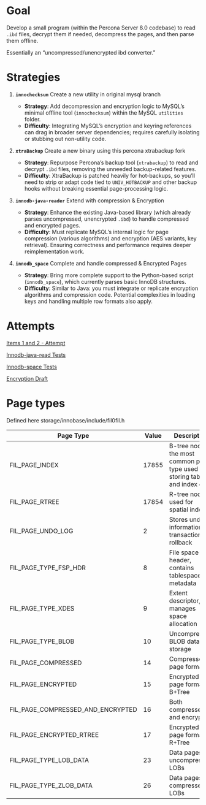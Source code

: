 # Goal

Develop a small program (within the Percona Server 8.0 codebase) to read `.ibd` files, decrypt them if needed, decompress the pages, and then parse them offline.  

Essentially an “uncompressed/unencrypted ibd converter.”

# Strategies

1. **`innochecksum`** Create a new utility in original mysql branch 
   - **Strategy**: Add decompression and encryption logic to MySQL’s minimal offline tool (`innochecksum`) within the MySQL `utilities` folder.
   - **Difficulty**: Integrating MySQL’s encryption and keyring references can drag in broader server dependencies; requires carefully isolating or stubbing out non-utility code.

2. **`xtraBackup`** Create a new binary using this percona xtrabackup fork
   - **Strategy**: Repurpose Percona’s backup tool (`xtrabackup`) to read and decrypt `.ibd` files, removing the unneeded backup-related features.
   - **Difficulty**: XtraBackup is patched heavily for hot-backups, so you’ll need to strip or adapt code tied to `UNIV_HOTBACKUP` and other backup hooks without breaking essential page-processing logic.

3. **`innodb-java-reader`** Extend with compression & Encryption
   - **Strategy**: Enhance the existing Java-based library (which already parses uncompressed, unencrypted `.ibd`) to handle compressed and encrypted pages.
   - **Difficulty**: Must replicate MySQL’s internal logic for page compression (various algorithms) and encryption (AES variants, key retrieval). Ensuring correctness and performance requires deeper reimplementation work.

4. **`innodb_space`** Complete and handle compressed & Encrypted Pages
   - **Strategy**: Bring more complete support to the Python-based script (`innodb_space`), which currently parses basic InnoDB structures.
   - **Difficulty**: Similar to Java: you must integrate or replicate encryption algorithms and compression code. Potential complexities in loading keys and handling multiple row formats also apply.

# Attempts

[Items 1 and 2 - Attempt](./docs/attempt1.md)

[Innodb-java-read Tests](./../../calcite/innodb-example/README.md)

[Innodb-space Tests](../study/docs/innodb_space.md)

[Encryption Draft](./docs/keyring1.md)

# Page types

Defined here storage/innobase/include/fil0fil.h

| Page Type | Value | Description |
|-----------|-------|-------------|
| FIL_PAGE_INDEX | 17855 | B-tree node, the most common page type used for storing table and index data |
| FIL_PAGE_RTREE | 17854 | R-tree node, used for spatial indexes |
| FIL_PAGE_UNDO_LOG | 2 | Stores undo information for transaction rollback |
| FIL_PAGE_TYPE_FSP_HDR | 8 | File space header, contains tablespace metadata |
| FIL_PAGE_TYPE_XDES | 9 | Extent descriptor, manages space allocation |
| FIL_PAGE_TYPE_BLOB | 10 | Uncompressed BLOB data storage |
| FIL_PAGE_COMPRESSED | 14 | Compressed page format |
| FIL_PAGE_ENCRYPTED | 15 | Encrypted page format B+Tree |
| FIL_PAGE_COMPRESSED_AND_ENCRYPTED | 16 | Both compressed and encrypted |
| FIL_PAGE_ENCRYPTED_RTREE | 17 | Encrypted page format R+Tree |
| FIL_PAGE_TYPE_LOB_DATA | 23 | Data pages for uncompressed LOBs |
| FIL_PAGE_TYPE_ZLOB_DATA | 26 | Data pages for compressed LOBs |

